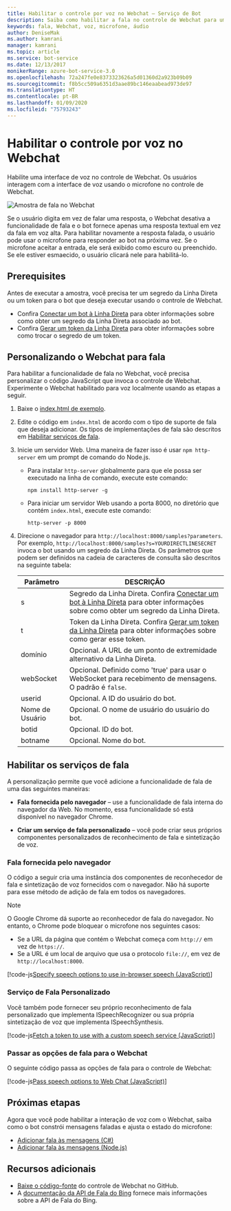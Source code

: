 ```yaml
---
title: Habilitar o controle por voz no Webchat – Serviço de Bot
description: Saiba como habilitar a fala no controle de Webchat para um bot conectado ao canal de Webchat.
keywords: fala, Webchat, voz, microfone, áudio
author: DeniseMak
ms.author: kamrani
manager: kamrani
ms.topic: article
ms.service: bot-service
ms.date: 12/13/2017
monikerRange: azure-bot-service-3.0
ms.openlocfilehash: 72a247fe0e8373323626a5d01360d2a923b09b09
ms.sourcegitcommit: f8b5cc509a6351d3aae89bc146eaabead973de97
ms.translationtype: HT
ms.contentlocale: pt-BR
ms.lasthandoff: 01/09/2020
ms.locfileid: "75793243"
---
```

# <a name="enable-speech-in-web-chat"></a>Habilitar o controle por voz no Webchat
Habilite uma interface de voz no controle de Webchat. Os usuários interagem com a interface de voz usando o microfone no controle de Webchat.

![Amostra de fala no Webchat](~/media/bot-service-channel-webchat/webchat-sample-speech.png)

Se o usuário digita em vez de falar uma resposta, o Webchat desativa a funcionalidade de fala e o bot fornece apenas uma resposta textual em vez da fala em voz alta. Para habilitar novamente a resposta falada, o usuário pode usar o microfone para responder ao bot na próxima vez. Se o microfone aceitar a entrada, ele será exibido como escuro ou preenchido. Se ele estiver esmaecido, o usuário clicará nele para habilitá-lo.

## <a name="prerequisites"></a>Prerequisites

  Antes de executar a amostra, você precisa ter um segredo da Linha Direta ou um token para o bot que deseja executar usando o controle de Webchat. 
  * Confira [Conectar um bot à Linha Direta](bot-service-channel-connect-directline.md) para obter informações sobre como obter um segredo da Linha Direta associado ao bot.
  * Confira [Gerar um token da Linha Direta](rest-api/bot-framework-rest-direct-line-3-0-authentication.md) para obter informações sobre como trocar o segredo de um token.

## <a name="customizing-web-chat-for-speech"></a>Personalizando o Webchat para fala
Para habilitar a funcionalidade de fala no Webchat, você precisa personalizar o código JavaScript que invoca o controle de Webchat. Experimente o Webchat habilitado para voz localmente usando as etapas a seguir.

1. Baixe o [index.html de exemplo](https://aka.ms/web-chat-speech-sample). <!-- this aka.ms link needs to be updated if the sample location changes -->
2. Edite o código em `index.html` de acordo com o tipo de suporte de fala que deseja adicionar. Os tipos de implementações de fala são descritos em [Habilitar serviços de fala](#enable-speech-services). 
3. Inicie um servidor Web. Uma maneira de fazer isso é usar `npm http-server` em um prompt de comando do Node.js.

   * Para instalar `http-server` globalmente para que ele possa ser executado na linha de comando, execute este comando:

     ```
     npm install http-server -g
     ```

   * Para iniciar um servidor Web usando a porta 8000, no diretório que contém `index.html`, execute este comando:

     ```
     http-server -p 8000
     ```
4. Direcione o navegador para `http://localhost:8000/samples?parameters`. Por exemplo, `http://localhost:8000/samples?s=YOURDIRECTLINESECRET` invoca o bot usando um segredo da Linha Direta. Os parâmetros que podem ser definidos na cadeia de caracteres de consulta são descritos na seguinte tabela:

   | Parâmetro | DESCRIÇÃO |
   |-----------|-------------|
   | s | Segredo da Linha Direta. Confira [Conectar um bot à Linha Direta](bot-service-channel-connect-directline.md) para obter informações sobre como obter um segredo da Linha Direta. |
   | t | Token da Linha Direta. Confira [Gerar um token da Linha Direta](rest-api/bot-framework-rest-direct-line-3-0-authentication.md) para obter informações sobre como gerar esse token. |
   | domínio | Opcional. A URL de um ponto de extremidade alternativo da Linha Direta.  |
   | webSocket | Opcional. Definido como 'true' para usar o WebSocket para recebimento de mensagens. O padrão é `false`. |
   | userid | Opcional. A ID do usuário do bot.  |
   | Nome de Usuário | Opcional. O nome de usuário do usuário do bot.  |
   | botid | Opcional. ID do bot. |
   | botname | Opcional. Nome do bot. |


## <a name="enable-speech-services"></a>Habilitar os serviços de fala
A personalização permite que você adicione a funcionalidade de fala de uma das seguintes maneiras:

* **Fala fornecida pelo navegador** – use a funcionalidade de fala interna do navegador da Web. No momento, essa funcionalidade só está disponível no navegador Chrome.
<!--* **Use Bing Speech service** - You can use the Bing Speech service to provide speech recognition and synthesis. This way of access speech functionality is supported by a variety of browsers. In this case, the processing is done on a server instead of on the browser.-->
* **Criar um serviço de fala personalizado** – você pode criar seus próprios componentes personalizados de reconhecimento de fala e sintetização de voz.

### <a name="browser-provided-speech"></a>Fala fornecida pelo navegador

O código a seguir cria uma instância dos componentes de reconhecedor de fala e sintetização de voz fornecidos com o navegador. Não há suporte para esse método de adição de fala em todos os navegadores. 

> [!NOTE] 
> O Google Chrome dá suporte ao reconhecedor de fala do navegador. No entanto, o Chrome pode bloquear o microfone nos seguintes casos:
> * Se a URL da página que contém o Webchat começa com `http://` em vez de `https://`.
> * Se a URL é um local de arquivo que usa o protocolo `file://`, em vez de `http://localhost:8000`.

[!code-js[Specify speech options to use in-browser speech (JavaScript)](./includes/code/bot-service-channel-connect-webchat-speech.js#BrowserSpeech)]

<!--### Bing Speech service

The following code instantiates speech recognizer and speech synthesis components that use the Bing Speech service. The recognition and generation of speech is performed on the server. This mechanism is supported in multiple browsers. 

> [!TIP]
> You can use speech recognition priming to improve your bot's speech recognition accuracy if you use the Bing Speech service. For more information, check out the [Speech Support in Bot Framework](https://blog.botframework.com/2017/06/26/Speech-To-Text) blog post.

[!code-js[Specify speech options to use the Bing Speech API (JavaScript)](./includes/code/bot-service-channel-connect-webchat-speech.js#BingSpeech)]

#### Use the Bing Speech service with a token

You also have the option to enable Cognitive Services speech recognition using a token. The token is generated in a secure back end using your API key.

The following example code shows how the token fetch is done from a secure back end to avoid exposing the API key.

[!code-js[Fetch a token to use with the Bing Speech API (JavaScript)](./includes/code/bot-service-channel-connect-webchat-speech.js#FetchToken)]
-->
### <a name="custom-speech-service"></a>Serviço de Fala Personalizado

Você também pode fornecer seu próprio reconhecimento de fala personalizado que implementa ISpeechRecognizer ou sua própria sintetização de voz que implementa ISpeechSynthesis. 

[!code-js[Fetch a token to use with a custom speech service (JavaScript)](./includes/code/bot-service-channel-connect-webchat-speech.js#CustomSpeechService)]

### <a name="pass-the-speech-options-to-web-chat"></a>Passar as opções de fala para o Webchat

O seguinte código passa as opções de fala para o controle de Webchat:

[!code-js[Pass speech options to Web Chat (JavaScript)](./includes/code/bot-service-channel-connect-webchat-speech.js#PassSpeechOptionsToWebChat)]

## <a name="next-steps"></a>Próximas etapas
Agora que você pode habilitar a interação de voz com o Webchat, saiba como o bot constrói mensagens faladas e ajusta o estado do microfone:
* [Adicionar fala às mensagens (C#)](dotnet/bot-builder-dotnet-text-to-speech.md)
* [Adicionar fala às mensagens (Node.js)](nodejs/bot-builder-nodejs-text-to-speech.md)

## <a name="additional-resources"></a>Recursos adicionais

* [Baixe o código-fonte](https://github.com/Microsoft/BotFramework-WebChat) do controle de Webchat no GitHub.
* A [documentação da API de Fala do Bing](https://docs.microsoft.com/azure/cognitive-services/speech/home) fornece mais informações sobre a API de Fala do Bing.

